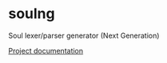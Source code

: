 # soulng
Soul lexer/parser generator (Next Generation)

[Project documentation](https://slaakko.github.io/soulng/contents.html)
